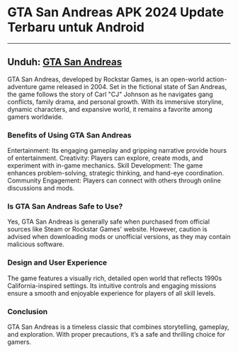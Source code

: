 # GTA San Andreas APK 2024 Update Terbaru untuk Android
---

## Unduh: [GTA San Andreas ](https://apkhihe.com/xalaflix/)



GTA San Andreas, developed by Rockstar Games, is an open-world action-adventure game released in 2004. Set in the fictional state of San Andreas, the game follows the story of Carl "CJ" Johnson as he navigates gang conflicts, family drama, and personal growth. With its immersive storyline, dynamic characters, and expansive world, it remains a favorite among gamers worldwide.

### Benefits of Using GTA San Andreas

Entertainment: Its engaging gameplay and gripping narrative provide hours of entertainment.
Creativity: Players can explore, create mods, and experiment with in-game mechanics.
Skill Development: The game enhances problem-solving, strategic thinking, and hand-eye coordination.
Community Engagement: Players can connect with others through online discussions and mods.

### Is GTA San Andreas Safe to Use?

Yes, GTA San Andreas is generally safe when purchased from official sources like Steam or Rockstar Games' website. However, caution is advised when downloading mods or unofficial versions, as they may contain malicious software.

### Design and User Experience

The game features a visually rich, detailed open world that reflects 1990s California-inspired settings. Its intuitive controls and engaging missions ensure a smooth and enjoyable experience for players of all skill levels.

### Conclusion

GTA San Andreas is a timeless classic that combines storytelling, gameplay, and exploration. With proper precautions, it’s a safe and thrilling choice for gamers.
